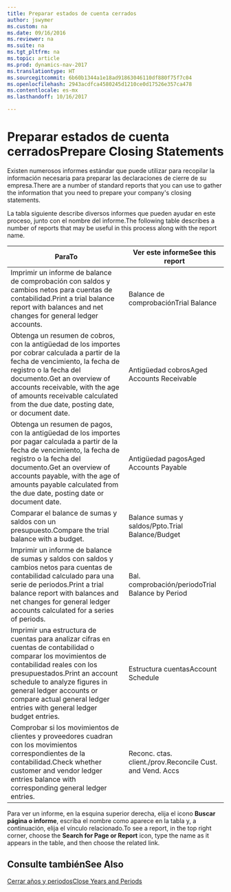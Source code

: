 ```yaml
---
title: Preparar estados de cuenta cerrados
author: jswymer
ms.custom: na
ms.date: 09/16/2016
ms.reviewer: na
ms.suite: na
ms.tgt_pltfrm: na
ms.topic: article
ms.prod: dynamics-nav-2017
ms.translationtype: HT
ms.sourcegitcommit: 6b60b1344a1e18ad91863046110df880f75f7c04
ms.openlocfilehash: 2943acdfca4580245d1210ce0d17526e357ca478
ms.contentlocale: es-mx
ms.lasthandoff: 10/16/2017

---
```

# <a name="prepare-closing-statements"></a><span data-ttu-id="c2c0a-102">Preparar estados de cuenta cerrados</span><span class="sxs-lookup"><span data-stu-id="c2c0a-102">Prepare Closing Statements</span></span>
<span data-ttu-id="c2c0a-103">Existen numerosos informes estándar que puede utilizar para recopilar la información necesaria para preparar las declaraciones de cierre de su empresa.</span><span class="sxs-lookup"><span data-stu-id="c2c0a-103">There are a number of standard reports that you can use to gather the information that you need to prepare your company's closing statements.</span></span>

<span data-ttu-id="c2c0a-104">La tabla siguiente describe diversos informes que pueden ayudar en este proceso, junto con el nombre del informe.</span><span class="sxs-lookup"><span data-stu-id="c2c0a-104">The following table describes a number of reports that may be useful in this process along with the report name.</span></span>


|<span data-ttu-id="c2c0a-105">Para</span><span class="sxs-lookup"><span data-stu-id="c2c0a-105">To</span></span>     |<span data-ttu-id="c2c0a-106">Ver este informe</span><span class="sxs-lookup"><span data-stu-id="c2c0a-106">See this report</span></span>       |
|-------|----------------------|
|<span data-ttu-id="c2c0a-107">Imprimir un informe de balance de comprobación con saldos y cambios netos para cuentas de contabilidad.</span><span class="sxs-lookup"><span data-stu-id="c2c0a-107">Print a trial balance report with balances and net changes for general ledger accounts.</span></span>|<span data-ttu-id="c2c0a-108">Balance de comprobación</span><span class="sxs-lookup"><span data-stu-id="c2c0a-108">Trial Balance</span></span>|
|<span data-ttu-id="c2c0a-109">Obtenga un resumen de cobros, con la antigüedad de los importes por cobrar calculada a partir de la fecha de vencimiento, la fecha de registro o la fecha del documento.</span><span class="sxs-lookup"><span data-stu-id="c2c0a-109">Get an overview of accounts receivable, with the age of amounts receivable calculated from the due date, posting date, or document date.</span></span>|<span data-ttu-id="c2c0a-110">Antigüedad cobros</span><span class="sxs-lookup"><span data-stu-id="c2c0a-110">Aged Accounts Receivable</span></span>|
|<span data-ttu-id="c2c0a-111">Obtenga un resumen de pagos, con la antigüedad de los importes por pagar calculada a partir de la fecha de vencimiento, la fecha de registro o la fecha del documento.</span><span class="sxs-lookup"><span data-stu-id="c2c0a-111">Get an overview of accounts payable, with the age of amounts payable calculated from the due date, posting date or document date.</span></span>|<span data-ttu-id="c2c0a-112">Antigüedad pagos</span><span class="sxs-lookup"><span data-stu-id="c2c0a-112">Aged Accounts Payable</span></span>|
|<span data-ttu-id="c2c0a-113">Comparar el balance de sumas y saldos con un presupuesto.</span><span class="sxs-lookup"><span data-stu-id="c2c0a-113">Compare the trial balance with a budget.</span></span>|<span data-ttu-id="c2c0a-114">Balance sumas y saldos/Ppto.</span><span class="sxs-lookup"><span data-stu-id="c2c0a-114">Trial Balance/Budget</span></span>|
|<span data-ttu-id="c2c0a-115">Imprimir un informe de balance de sumas y saldos con saldos y cambios netos para cuentas de contabilidad calculado para una serie de periodos.</span><span class="sxs-lookup"><span data-stu-id="c2c0a-115">Print a trial balance report with balances and net changes for general ledger accounts calculated for a series of periods.</span></span>|<span data-ttu-id="c2c0a-116">Bal. comprobación/periodo</span><span class="sxs-lookup"><span data-stu-id="c2c0a-116">Trial Balance by Period</span></span>|
|<span data-ttu-id="c2c0a-117">Imprimir una estructura de cuentas para analizar cifras en cuentas de contabilidad o comparar los movimientos de contabilidad reales con los presupuestados.</span><span class="sxs-lookup"><span data-stu-id="c2c0a-117">Print an account schedule to analyze figures in general ledger accounts or compare actual general ledger entries with general ledger budget entries.</span></span>|<span data-ttu-id="c2c0a-118">Estructura cuentas</span><span class="sxs-lookup"><span data-stu-id="c2c0a-118">Account Schedule</span></span>|
|<span data-ttu-id="c2c0a-119">Comprobar si los movimientos de clientes y proveedores cuadran con los movimientos correspondientes de la contabilidad.</span><span class="sxs-lookup"><span data-stu-id="c2c0a-119">Check whether customer and vendor ledger entries balance with corresponding general ledger entries.</span></span>|<span data-ttu-id="c2c0a-120">Reconc. ctas. client./prov.</span><span class="sxs-lookup"><span data-stu-id="c2c0a-120">Reconcile Cust. and Vend. Accs</span></span>|
<span data-ttu-id="c2c0a-121">Para ver un informe, en la esquina superior derecha, elija el icono **Buscar página o informe**, escriba el nombre como aparece en la tabla y, a continuación, elija el vínculo relacionado.</span><span class="sxs-lookup"><span data-stu-id="c2c0a-121">To see a report, in the top right corner, choose the **Search for Page or Report** icon, type the name as it appears in the table, and then choose the related link.</span></span>
## <a name="see-also"></a><span data-ttu-id="c2c0a-122">Consulte también</span><span class="sxs-lookup"><span data-stu-id="c2c0a-122">See Also</span></span>
[<span data-ttu-id="c2c0a-123">Cerrar años y periodos</span><span class="sxs-lookup"><span data-stu-id="c2c0a-123">Close Years and Periods</span></span>](year-close-years-periods.md)

